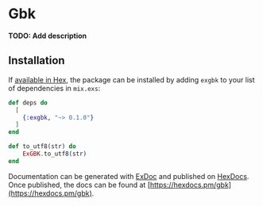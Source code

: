 # Gbk

**TODO: Add description**

## Installation

If [available in Hex](https://hex.pm/docs/publish), the package can be installed
by adding `exgbk` to your list of dependencies in `mix.exs`:

```elixir
def deps do
  [
    {:exgbk, "~> 0.1.0"}
  ]
end
```

```elixir
def to_utf8(str) do
	ExGBK.to_utf8(str)
end
```

Documentation can be generated with [ExDoc](https://github.com/elixir-lang/ex_doc)
and published on [HexDocs](https://hexdocs.pm). Once published, the docs can
be found at [https://hexdocs.pm/gbk](https://hexdocs.pm/gbk).


